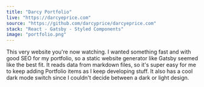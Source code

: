 ```yaml
---
title: "Darcy Portfolio"
live: "https://darcyeprice.com"
source: "https://github.com/darcyprice/darcyeprice.com"
stack: "React - Gatsby - Styled Components"
image: "portfolio.png"
---
```


This very website you're now watching. I wanted something fast and with good SEO for my portfolio, so a static website generator like Gatsby seemed like the best fit. It reads data from markdown files, so it's super easy for me to keep adding Portfolio items as I keep developing stuff. It also has a cool dark mode switch since I couldn't decide between a dark or light design.

